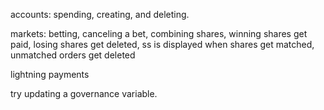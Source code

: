 accounts:
spending, creating, and deleting.

markets:
betting, canceling a bet, combining shares, winning shares get paid, losing shares get deleted, ss is displayed when shares get matched, unmatched orders get deleted

lightning payments

try updating a governance variable.